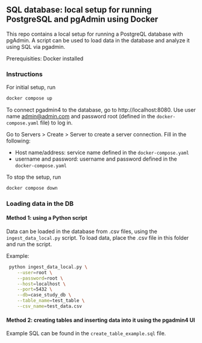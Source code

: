 ## SQL database: local setup for running PostgreSQL and pgAdmin using Docker

This repo contains a local setup for running a PostgreQL database with pgAdmin. A script can be used to load data in the database and analyze it using SQL via pgadmin.

Prerequisities: Docker installed

### Instructions 

For initial setup, run

```bash
docker compose up
```

To connect pgadmin4 to the database, go to http://localhost:8080. Use user name admin@admin.com and password root (defined in the ```docker-compose.yaml``` file) to log in.

Go to Servers > Create > Server to create a server connection. Fill in the following:
- Host name/address: service name defined in the ```docker-compose.yaml```
- username and password: username and password defined in the ```docker-compose.yaml```

To stop the setup, run 

```bash
docker compose down
```

### Loading data in the DB

#### Method 1: using a Python script

Data can be loaded in the database from .csv files, using the ```ingest_data_local.py``` script.
To load data, place the .csv file in this folder and run the script.

Example:
```bash
 python ingest_data_local.py \
    --user=root \
    --password=root \
    --host=localhost \
    --port=5432 \
    --db=case_study_db \
    --table_name=test_table \
    --csv_name=test_data.csv
```

#### Method 2: creating tables and inserting data into it using the pgadmin4 UI

Example SQL can be found in the ```create_table_example.sql``` file.